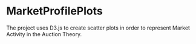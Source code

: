 # MarketProfilePlots
The project uses D3.js to create scatter plots in order to represent Market Activity in the Auction Theory.
